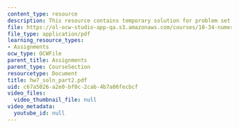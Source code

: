 ```yaml
---
content_type: resource
description: This resource contains temporary solution for problem set 7.
file: https://ol-ocw-studio-app-qa.s3.amazonaws.com/courses/10-34-numerical-methods-applied-to-chemical-engineering-fall-2005/c67a5026a2e0bf0c2cab4b7a06fecbcf_hw7_soln_part2.pdf
file_type: application/pdf
learning_resource_types:
- Assignments
ocw_type: OCWFile
parent_title: Assignments
parent_type: CourseSection
resourcetype: Document
title: hw7_soln_part2.pdf
uid: c67a5026-a2e0-bf0c-2cab-4b7a06fecbcf
video_files:
  video_thumbnail_file: null
video_metadata:
  youtube_id: null
---
```

